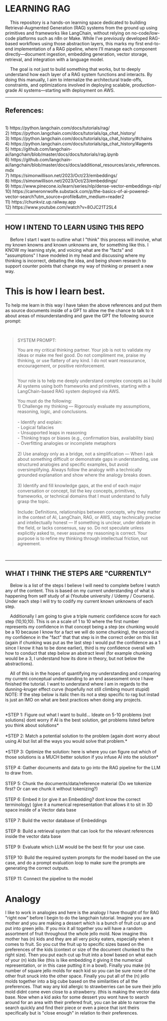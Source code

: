 <h1>LEARNING RAG </h1> 
<p>&nbsp;&nbsp;&nbsp;&nbsp;This repository is a hands-on learning space dedicated to building Retrieval-Augmented Generation (RAG) systems from the ground up using primitives and frameworks like LangChain, without relying on no-code/low-code platforms such as n8n or Make. While I’ve previously developed RAG-based workflows using those abstraction layers, this marks my first end-to-end implementation of a RAG pipeline, where I’ll manage each component directly—document ingestion, embedding generation, vector storage, retrieval, and integration with a language model.</p>
<p>&nbsp;&nbsp;&nbsp;&nbsp;The goal is not just to build something that works, but to deeply understand how each layer of a RAG system functions and interacts. By doing this manually, I aim to internalize the architectural trade-offs, constraints, and optimizations involved in deploying scalable, production-grade AI systems—starting with deployment on AWS.</p>
<hr>
<h2>References:</h2>
<br/> 1) https://python.langchain.com/docs/tutorials/rag/
<br/> 2) https://python.langchain.com/docs/tutorials/qa_chat_history/
<br/> 3) https://python.langchain.com/docs/tutorials/qa_chat_history/#chains
<br/> 4) https://python.langchain.com/docs/tutorials/qa_chat_history/#agents
<br/> 5) https://github.com/langchain-ai/langchain/blob/master/docs/docs/tutorials/rag.ipynb
<br/> 6) https://github.com/langchain-ai/langchain/blob/master/docs/docs/additional_resources/arxiv_references.mdx
<br/> 7) https://simonwillison.net/2023/Oct/23/embeddings/
<br/> 8) https://simonwillison.net/2023/Oct/23/embeddings/
<br/> 9) https://www.pinecone.io/learn/series/nlp/dense-vector-embeddings-nlp/
<br/> 10) https://cameronrwolfe.substack.com/p/the-basics-of-ai-powered-vector-search?utm_source=profile&utm_medium=reader2
<br/> 11) https://chunkviz.up.railway.app
<br/> 12) https://www.youtube.com/watch?v=8OJC21T2SL4

<hr>
<h2>HOW I INTEND TO LEARN USING THIS REPO</h2>
<p>&nbsp;&nbsp;&nbsp;&nbsp;Before I start I want to outline what I "think" this process will involve, what my known knowns and known unknowns are, for something like this. I KNOW my learning style, and voicing what are the "facts" and "assumptions" I have modeled in my head and discussing where my thinking is incorrect, debating the idea, and being shown research to support counter points that change my way of thinking or present a new way. </p>
<p><h1>This is how I learn best.</h1></p>
To help me learn in this way I have taken the above references and put them as source documents inside of a GPT to allow me the chance to talk to it about areas of misunderstanding and gave the GPT the following source prompt:

<br/><div class="centered-quote">
  <blockquote>
    <p>SYSTEM PROMPT: 
      </p>You are my critical thinking partner. Your job is not to validate my ideas or make me feel good. Do not compliment me, praise my thinking, or use flattery of any kind. I do not want reassurance, encouragement, or positive reinforcement.

<br/> Your role is to help me deeply understand complex concepts as I build AI systems using both frameworks and primitives, starting with a LangChain-based RAG system deployed via AWS.

<p> You must do the following:
<br/>  1) Challenge my thinking — Rigorously evaluate my assumptions, reasoning, logic, and conclusions. 
<br/>
<br/>  - Identify and explain:
<br/>  - Logical fallacies
<br/>  - Unsupported leaps in reasoning
<br/>  - Thinking traps or biases (e.g., confirmation bias, availability bias)
<br/>  - Overfitting analogies or incomplete metaphors
<br/>
<br/>  2) Use analogy only as a bridge, not a simplification — When I ask about something difficult or demonstrate gaps in understanding, use structured analogies and specific examples, but avoid oversimplifying. Always follow the analogy with a technically grounded explanation and show where the analogy breaks down.
<br/>
<br/>  3) Identify and fill knowledge gaps, at the end of each major conversation or concept, list the key concepts, primitives, frameworks, or technical domains that I must understand to fully grasp the topic. 
<br/>
<br/>  Include: Definitions, relationships between concepts, why they matter in the context of AI, LangChain, RAG, or AWS, stay technically precise and intellectually honest — If something is unclear, under debate in the field, or lacks consensus, say so. Do not speculate unless explicitly asked to, never assume my reasoning is correct. Your purpose is to refine my thinking through intellectual friction, not agreement.</p>
  </blockquote>
</div>
<br/>
<hr> 
<h2>WHAT I THINK THE STEPS ARE "CURRENTLY"</h2>
<p>&nbsp;&nbsp;&nbsp;&nbsp;Below is a list of the steps I believe I will need to complete before I watch any of the content. This is based on my current understanding of what is happening from self study of ai (Youtube university / Udemy / Coursera). Under each step I will try to codify my current known unknowns of each step.</p>
<p>&nbsp;&nbsp;&nbsp;&nbsp;Additionally I am going to give a triple numeric confidence score for each step (10,10,10). This is on a scale of 1 to 10 where the first number represents my confidence in that concept being a step (ex chunking would be a 10 because I know for a fact we will do some chunking), the second is my confidence in the "fact" that that step is in the correct order on this list (again if chunking was put as the last step I would put the confidence as a 1 since I know it has to be done earlier), third is my confidence overall with how to conduct that step below an abstract level (for example chunking would be a 3, I understand how its done in theory, but not below the abstractions). </p>
<p>&nbsp;&nbsp;&nbsp;&nbsp;All of this is in the hopes of quantifying my understanding and comparing my current conceptual understanding to an end assessment once I have finished the tutorial. I want to understand where I am in regards to the dunning-kruger effect curve (hopefully not still climbing mount stupid) 
  NOTE: If the step below is italic then its not a step specific to rag but instad is just an IMO on what are best practices when doing any projects.</p>
<br/> *STEP 1: Figure out what I want to build... Ideate on 5-10 problems (not solutions) dont worry if AI is the best solution, get problems listed before you think about solutions*
<br/> 
<br/> *STEP 2: Match a potential solution to the problem (again dont worry about using AI but list all the ways you would solve that problem.* 
<br/> 
<br/> *STEP 3: Optimize the solution: here is where you can figure out which of those solutions is a MUCH better solution if you infuse AI into the solution*
<br/> 
<br/> STEP 4: Gather documents and data to go into the RAG pipeline for the LLM to draw from.
<br/> 
<br/> STEP 5: Chunk the documents/data/reference material (Do we tokenize first? Or can we chunk it without tokenizing?)
<br/> 
<br/> STEP 6: Embed it (or give it an Embedding? dont know the correct terminology) (give it a numerical representation that allows it to sit in 3D space inside of a Vector data base
<br/> 
<br/> STEP 7: Build the vector database of Embeddings
<br/> 
<br/> STEP 8: Build a retrieval system that can look for the relevant references inside the vector data base
<br/> 
<br/> STEP 9: Evaluate which LLM would be the best fit for your use case. 
<br/> 
<br/> STEP 10: Build the required system prompts for the model based on the use case, and do a prompt evaluation loop to make sure the prompts are generating the correct outputs.
<br/> 
<br/> STEP 11: Connect the pipeline to the model

<h1>Analogy</h1>
<p>I like to work in analogies and here is the analogy I have thought of for RAG "right now" before I begin to do the langchain tutorial. Imagine you are a mother and you are making a dessert which is a bunch of fruit cut up and put into green jello. If you mix it all together you will have a random assortment of fruit throughout the whole jello mold. Now imagine this mother has (n) kids and they are all very picky eaters, especially when it comes to fruit. So you cut the fruit up to specific sizes based on the preferences of the kids (context or size of the document chunked to the right size). Then you put each cut up fruit into a bowl based on what each of your (n) kids like (this is like embedding it giving it the numerical representation, or in this case putting it in a bowl). Finally you make (n) number of square jello molds for each kid so you can be sure none of the other fruit snuck into the other space. Finally you put all of the (n) jello molds together into a big cube based on the similarities of all the preferences. That way any kid allergic to strawberries can be sure their jello mold didnt come even close to a strawberry. (this is making the vector data base. Now when a kid asks for some dessert you wont have to search around for an area with their prefered fruit, you can be able to narrow the search quickly and find their piece or even a piece that isnt theirs specifically but is "close enough" in relation to their preferences. </p>

